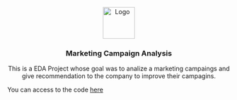 <p align="center">
  <a [Repository](href="https://github.com/CharlesDeLabra/EDA-Marketing-Campaign")>
    <img src="https://via.placeholder.com/72" alt="Logo" width=72 height=72>
  </a>

  <h3 align="center">Marketing Campaign Analysis</h3>

  <p align="center">
    This is a EDA Project whose goal was to analize a marketing campaings and give recommendation to the company to improve their campagins.
    <br>
  </p>
</p>


You can access to the code [here](https://github.com/CharlesDeLabra/EDA-Marketing-Campaign/blob/main/Learner_Notebook_Project_Marketing_Campaign_Analysis.ipynb)

